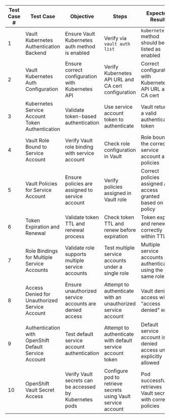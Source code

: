 | **Test Case #** | **Test Case**                                  | **Objective** | **Steps** | **Expected Result** |
|-----------------|------------------------------------------------|---------------|-----------|---------------------|
| 1               | Vault Kubernetes Authentication Backend       | Ensure Vault Kubernetes auth method is enabled | Verify via `vault auth list` | `kubernetes/` method should be listed as enabled |
| 2               | Vault Kubernetes Auth Configuration           | Ensure correct configuration with Kubernetes API | Verify Kubernetes API URL and CA cert configuration | Correct configuration with Kubernetes API URL and CA cert |
| 3               | Kubernetes Service Account Token Authentication | Validate token-based authentication | Use service account token to authenticate | Vault returns a valid authentication token |
| 4               | Vault Role Bound to Service Account           | Verify Vault role binding with service account | Check role configuration in Vault | Role bound to the correct service account and policies |
| 5               | Vault Policies for Service Account            | Ensure policies are assigned to service account | Verify policies assigned in Vault role | Correct policies assigned and access granted based on policy |
| 6               | Token Expiration and Renewal                  | Validate token TTL and renewal process | Check token TTL and renew before expiration | Token expires and renews correctly within TTL |
| 7               | Role Bindings for Multiple Service Accounts   | Validate role supports multiple service accounts | Test multiple service accounts under a single role | Multiple service accounts can authenticate using the same role |
| 8               | Access Denied for Unauthorized Service Account | Ensure unauthorized service accounts are denied access | Attempt to authenticate with an unauthorized service account | Vault denies access with "access denied" error |
| 9               | Authentication with OpenShift Default Service Account | Test default service account authentication | Attempt to authenticate with default service account token | Default service account is denied access unless explicitly allowed |
| 10              | OpenShift Vault Secret Access                 | Verify Vault secrets can be accessed by Kubernetes pods | Configure pod to retrieve secrets using Vault service account | Pod successfully retrieves Vault secrets with correct policies |
